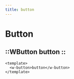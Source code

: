 ```yaml
---
title: button
---
```

# Button

::WButton
button
::
----
```vue
<template>
  <w-button>button</w-button>
</template>
```